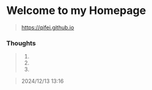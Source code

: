 # Welcome to my Homepage
> https://qifei.github.io

### Thoughts

> 1. 
> 2. 
> 3. 

> 2024/12/13 13:16
